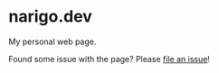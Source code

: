 # narigo.dev

My personal web page.

Found some issue with the page? Please [file an issue](https://github.com/Narigo/narigo.dev/issues/new/choose)!
